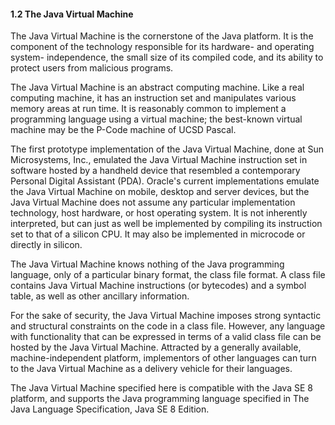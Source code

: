 #### 1.2 The Java Virtual Machine


The Java Virtual Machine is the cornerstone of the Java platform. It is the component of the technology responsible for 
its hardware- and operating system- independence, the small size of its compiled code, and its ability to protect users 
from malicious programs.

The Java Virtual Machine is an abstract computing machine. Like a real computing machine, it has an instruction set and 
manipulates various memory areas at run time. It is reasonably common to implement a programming language using a virtual 
machine; the best-known virtual machine may be the P-Code machine of UCSD Pascal.

The first prototype implementation of the Java Virtual Machine, done at Sun Microsystems, Inc., emulated the Java Virtual 
Machine instruction set in software hosted by a handheld device that resembled a contemporary Personal Digital Assistant 
(PDA). Oracle's current implementations emulate the Java Virtual Machine on mobile, desktop and server devices, but the 
Java Virtual Machine does not assume any particular implementation technology, host hardware, or host operating system. 
It is not inherently interpreted, but can just as well be implemented by compiling its instruction set to that of a 
silicon CPU. It may also be implemented in microcode or directly in silicon.

The Java Virtual Machine knows nothing of the Java programming language, only of a particular binary format, the class 
file format. A class file contains Java Virtual Machine instructions (or bytecodes) and a symbol table, as well as other 
ancillary information.

For the sake of security, the Java Virtual Machine imposes strong syntactic and structural constraints on the code in a 
class file. However, any language with functionality that can be expressed in terms of a valid class file can be hosted 
by the Java Virtual Machine. Attracted by a generally available, machine-independent platform, implementors of other 
languages can turn to the Java Virtual Machine as a delivery vehicle for their languages.

The Java Virtual Machine specified here is compatible with the Java SE 8 platform, and supports the Java programming 
language specified in The Java Language Specification, Java SE 8 Edition.